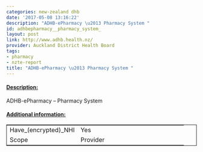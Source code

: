```yaml
---
categories: new-zealand dhb
date: '2017-05-08 13:16:22'
description: "ADHB-ePharmacy \u2013 Pharmacy System "
id: adhbepharmacy__pharmacy_system_
layout: post
link: http://www.adhb.health.nz/
provider: Auckland District Health Board
tags:
- pharmacy
- nzte-report
title: "ADHB-ePharmacy \u2013 Pharmacy System "
---
```



 <h4> <u>Description:</u> </h4>
ADHB-ePharmacy – Pharmacy System 
 <h4> <u>Additional information:</u> </h4>
 <table style="border: 1px solid">
 <tr> <td width="40%">Have_(encrypted)_NHI</td> <td>Yes</td> </tr>
 <tr> <td width="40%">Scope</td> <td>Provider</td> </tr>
 </table>